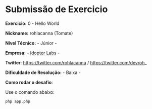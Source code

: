# Submissão de Exercicio

**Exercicio:** 0 - Hello World

**Nickname:** rohlacanna (Tomate)

**Nível Técnico:** - Júnior -

**Empresa:** - [Idopter Labs](https://en.idopterlabs.com.br/) -

**Twitter**: https://twitter.com/rohlacanna / https://twitter.com/devroh_

**Dificuldade de Resolução:** - Baixa -

**Como rodar o desafio**: 

Use o comando abaixo: 
```bash
php app.php
```
